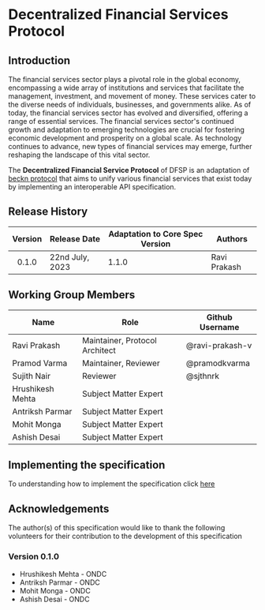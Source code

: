 # Decentralized Financial Services Protocol
## Introduction

The financial services sector plays a pivotal role in the global economy, encompassing a wide array of institutions and services that facilitate the management, investment, and movement of money. These services cater to the diverse needs of individuals, businesses, and governments alike. As of today, the financial services sector has evolved and diversified, offering a range of essential services. The financial services sector's continued growth and adaptation to emerging technologies are crucial for fostering economic development and prosperity on a global scale. As technology continues to advance, new types of financial services may emerge, further reshaping the landscape of this vital sector.

The **Decentralized Financial Service Protocol** of DFSP is an adaptation of [beckn protocol](https://github.com/beckn/protocol-specifications) that aims to unify various financial services that exist today by implementing an interoperable API specification.

## Release History

| Version | Release Date    | Adaptation to Core Spec Version | Authors      |
|:-------:|-----------------|---------------------------------|--------------|
| 0.1.0   | 22nd July, 2023 | 1.1.0                           | Ravi Prakash |

## Working Group Members

| Name             | Role                           | Github Username |
|------------------|--------------------------------|-----------------|
| Ravi Prakash     | Maintainer, Protocol Architect | @ravi-prakash-v |
| Pramod Varma     | Maintainer, Reviewer           | @pramodkvarma   |
| Sujith Nair      | Reviewer                       | @sjthnrk        |
| Hrushikesh Mehta | Subject Matter Expert          |                 |
| Antriksh Parmar  | Subject Matter Expert          |                 |
| Mohit Monga      | Subject Matter Expert          |                 |
| Ashish Desai     | Subject Matter Expert          |                 |

## Implementing the specification

To understanding how to implement the specification click [here](./docs)

## Acknowledgements

The author(s) of this specification would like to thank the following volunteers for their contribution to the development of this specification

### Version 0.1.0
- Hrushikesh Mehta - ONDC
- Antriksh Parmar - ONDC
- Mohit Monga - ONDC
- Ashish Desai - ONDC



